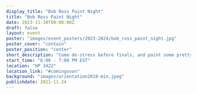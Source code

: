 ```yaml
---
display_title: "Bob Ross Paint Night"
title: "Bob Ross Paint Night"
date: 2023-11-30T00:00:00Z
draft: false
layout: event
poster: "images/event_posters/2023-2024/bob_ross_paint_night.jpg"
poster_cover: "contain"
poster_position: "center"
short_description: "Come de-stress before finals, and paint some pretty little trees!"
start_time: "6:00 - 7:00 PM EST"
location: "HP 3422"
location_link: "#comingsoon"
background: "images/orientation2018-min.jpeg"
publishdate: 2021-11-24
---
```

